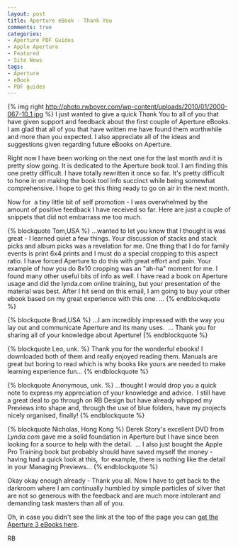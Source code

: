 ```yaml
---
layout: post
title: Aperture eBook - Thank You
comments: true
categories:
- Aperture PDF Guides
- Apple Aperture
- Featured
- Site News
tags:
- Aperture
- eBook
- PDF guides
---
```

{% img right http://photo.rwboyer.com/wp-content/uploads/2010/01/2000-067-10_1.jpg %} I just wanted to give a quick Thank You to all of you that have given support and feedback about the first couple of Aperture eBooks. I am glad that all of you that have written me have found them worthwhile and more than you expected. I also appreciate all of the ideas and suggestions given regarding future eBooks on Aperture.

Right now I have been working on the next one for the last month and it is pretty slow going. It is dedicated to the Aperture book tool. I am finding this one pretty difficult. I have totally rewritten it once so far. It's pretty difficult to hone in on making the book tool info succinct while being somewhat comprehensive. I hope to get this thing ready to go on air in the next month.

Now for  a tiny little bit of self promotion - I was overwhelmed by the amount of positive feedback I have received so far. Here are just a couple of snippets that did not embarrass me too much.

{% blockquote Tom,USA %}
…wanted to let you know that I thought is was great - I learned quiet a few things. Your discussion of stacks and stack picks and album picks was a revelation for me. One thing that I do for family events is print 6x4 prints and I must do a special cropping to this aspect ratio. I have forced Aperture to do this with great effort and pain. Your example of how you do 8x10 cropping was an "ah-ha" moment for me. I found many other useful bits of info as well. I have read a book on Aperture usage and did the lynda.com online training, but your presentation of the material was best. After I hit send on this email, I am going to buy your other ebook based on my great experience with this one. ...
{% endblockquote %}

{% blockquote Brad,USA %}
...I am incredibly impressed with the way you lay out and
communicate Aperture and its many uses.  ... Thank
you for sharing all of your knowledge about Aperture!
{% endblockquote %}

{% blockquote Leo, unk. %}
Thank you for the wonderful ebooks! I downloaded both of them and really enjoyed reading them. Manuals are great but boring to read which is why books like yours are needed to make learning experience fun...
{% endblockquote %}

{% blockquote Anonymous, unk. %}
…thought I would drop you a quick note to express my appreciation of your knowledge and advice.  I still have a great deal to go through on RB Design but have already whipped my Previews into shape and, through the use of blue folders, have my projects nicely organised, finally!
{% endblockquote %}

{% blockquote Nicholas, Hong Kong %}
Derek Story's excellent DVD from *Lynda.com* gave me a solid foundation in Aperture but I have since been looking for a source to help with the detail.  ... I also just bought the Apple Pro Training book but probably should have saved myself the money - having had a quick look at this,  for example, there is nothing like the detail in your Managing Previews...
{% endblockquote %}

Okay okay enough already - Thank you all. Now I have to get back to the darkroom where I am continually humbled by simple particles of silver that are not so generous with the feedback and are much more intolerant and demanding task masters than all of you.

Oh, in case you didn't see the link at the top of the page you can [get the Aperture 3 eBooks here](http://store.rwboyer.com/).

RB